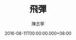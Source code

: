 ---
issue: 185
title: 飛彈
author: 陳志寧
language: 南四縣
date: 2016-08-11T00:00:00.000+08:00
topic: 科技
difficulty: 2
wikidata: Q98096037
wikidata_link: https://www.wikidata.org/wiki/Q98096037
author_wikidata_link: https://www.wikidata.org/wiki/Q98096327
author_wikidata: Q98096327
---